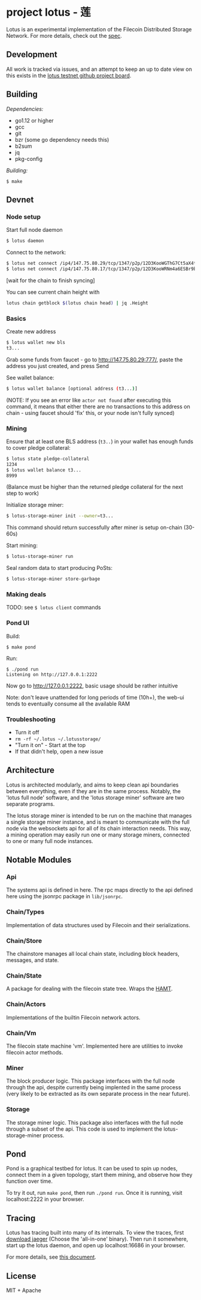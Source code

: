 # project lotus - 莲

Lotus is an experimental implementation of the Filecoin Distributed Storage
Network. For more details, check out the
[spec](https://github.com/filecoin-project/spec).

## Development

All work is tracked via issues, and an attempt to keep an up to date view on
this exists in the [lotus testnet github project
board](https://github.com/filecoin-project/go-lotus/projects/1).


## Building

*Dependencies:*
- go1.12 or higher
- gcc
- git
- bzr (some go dependency needs this)
- b2sum
- jq
- pkg-config

*Building:*
```
$ make
```

## Devnet

### Node setup

Start full node daemon
```sh
$ lotus daemon
```

Connect to the network:
```sh
$ lotus net connect /ip4/147.75.80.29/tcp/1347/p2p/12D3KooWGThG7Ct5aX4tTRkgvjr3pT2JyCyyvK77GhXVQ9Cfjzj2
$ lotus net connect /ip4/147.75.80.17/tcp/1347/p2p/12D3KooWRNm4a6ESBr9bbTpSC2CfLfoWKRpABJi7FR3GhHw7usKW
```

[wait for the chain to finish syncing]

You can see current chain height with
```sh
lotus chain getblock $(lotus chain head) | jq .Height
```

### Basics

Create new address
```sh
$ lotus wallet new bls
t3...
```

Grab some funds from faucet - go to http://147.75.80.29:777/, paste the address
you just created, and press Send

See wallet balance:
```sh
$ lotus wallet balance [optional address (t3...)]
```
(NOTE: If you see an error like `actor not found` after executing this command,
it means that either there are no transactions to this address on chain - using
faucet should 'fix' this, or your node isn't fully synced)

### Mining

Ensure that at least one BLS address (`t3..`) in your wallet has enough funds to
cover pledge collateral:
```sh
$ lotus state pledge-collateral
1234
$ lotus wallet balance t3...
8999
```
(Balance must be higher than the returned pledge collateral for the next step to work)

Initialize storage miner:
```sh
$ lotus-storage-miner init --owner=t3...  
```
This command should return successfully after miner is setup on-chain (30-60s)

Start mining:
```sh
$ lotus-storage-miner run
```

Seal random data to start producing PoSts:
```sh
$ lotus-storage-miner store-garbage
```

### Making deals

TODO: see `$ lotus client` commands

### Pond UI

Build:
```
$ make pond
```

Run:
```
$ ./pond run
Listening on http://127.0.0.1:2222
```

Now go to http://127.0.0.1:2222, basic usage should be rather intuitive

Note: don't leave unattended for long periods of time (10h+), the web-ui tends to
eventually consume all the available RAM

### Troubleshooting

* Turn it off
* `rm -rf ~/.lotus ~/.lotusstorage/`
* "Turn it on" - Start at the top
* If that didn't help, open a new issue

## Architecture
Lotus is architected modularly, and aims to keep clean api boundaries between
everything, even if they are in the same process. Notably, the 'lotus full node'
software, and the 'lotus storage miner' software are two separate programs.

The lotus storage miner is intended to be run on the machine that manages a
single storage miner instance, and is meant to communicate with the full node
via the websockets api for all of its chain interaction needs. This way, a
mining operation may easily run one or many storage miners, connected to one or
many full node instances.

## Notable Modules

### Api
The systems api is defined in here. The rpc maps directly to the api defined
here using the jsonrpc package in `lib/jsonrpc`.

### Chain/Types
Implementation of data structures used by Filecoin and their serializations.

### Chain/Store
The chainstore manages all local chain state, including block headers,
messages, and state.

### Chain/State
A package for dealing with the filecoin state tree. Wraps the
[HAMT](https://github.com/ipfs/go-hamt-ipld).

### Chain/Actors
Implementations of the builtin Filecoin network actors.

### Chain/Vm
The filecoin state machine 'vm'. Implemented here are utilities to invoke
filecoin actor methods.


### Miner
The block producer logic. This package interfaces with the full node through
the api, despite currently being implented in the same process (very likely to
be extracted as its own separate process in the near future).

### Storage
The storage miner logic. This package also interfaces with the full node
through a subset of the api. This code is used to implement the
lotus-storage-miner process.

## Pond
Pond is a graphical testbed for lotus. It can be used to spin up nodes, connect
them in a given topology, start them mining, and observe how they function over
time.

To try it out, run `make pond`, then run `./pond run`.
Once it is running, visit localhost:2222 in your browser.

## Tracing
Lotus has tracing built into many of its internals. To view the traces, first
[download jaeger](https://www.jaegertracing.io/download/) (Choose the
'all-in-one' binary). Then run it somewhere, start up the lotus daemon, and
open up localhost:16686 in your browser.

For more details, see [this document](./docs/tracing.md).

## License
MIT + Apache
